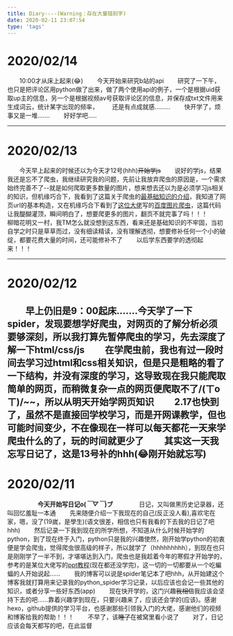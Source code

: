 ```yaml
---
title: Diary----(Warning：存在大量错别字)
date: 2020-02-11 23:07:54
type: 'tags'
---
```


# 2020/02/14
&emsp;&emsp;10:00才从床上起来(😂)
&emsp;&emsp;今天开始来研究b站的api
&emsp;&emsp;研究了一下午，也只是把评论区用python做了出来，做了两个使用api的例子，一个是根据uid获取up主的信息，另一个是根据视频av号获取评论区的信息，并保存成txt文件用来生成词云，统计某字出现的频率，
&emsp;&emsp;还是有点成就感.........
&emsp;&emsp;快开学了，烦事又是一堆.......
&emsp;&emsp;好好学吧.....

----

# 2020/02/13
&emsp;&emsp;今天早上起来的时候还以为今天才12号(hhh)~~开始学js~~
&emsp;&emsp;说好的学js，结果我还是忘不了爬虫，我继续研究我的问题，先前让我放弃爬虫的原因是，一个需求始终完善不了--就是如何爬取更多数量的图片，想来想去还以为是必须学习js相关的知识，但机缘巧合下，我看到了这篇关于爬虫的[最基础知识的介绍](https://www.cnblogs.com/angle6-liu/p/10459132.html)，我知道了网页url的基本构造，又在机缘巧合下看到了[这位大佬](https://blog.csdn.net/qq_40774175)写的[百度图片爬虫](https://blog.csdn.net/qq_40774175/article/details/81273198)，这篇代码让我醍醐灌顶，瞬间明白了，想要爬更多的图片，翻页不就完事了吗！！！
&emsp;&emsp;柳暗花明又一村，我TM怎么就没想到这东西，看来还是基础知识的不牢固，当初自学之时只是草草而过，没有细读精读，没有理解透彻，想要修补任何一个小的破绽，都要花费大量的时间，还可能修补不了
&emsp;&emsp;以后学东西要学的透彻起来！！！

----

# 2020/02/12
&emsp;&emsp;早上仍旧是9：00起床.......今天学了一下spider，发现要想学好爬虫，对网页的了解分析必须要够深刻，所以我打算先暂停爬虫的学习，先去深度了解一下html/css/js
&emsp;&emsp;在学爬虫前，我也有过一段时间去学习过html和css相关知识，但是只是粗略的看了一下结构，并没有深度的学习，这导致现在我只能爬取简单的网页，而稍微复杂一点的网页便爬取不了/(ㄒoㄒ)/~~，所以从明天开始学网页知识
&emsp;&emsp;2.17也快到了，虽然不是直接回学校学习，而是开网课教学，但也可能时间变少，不在像现在一样可以每天都花一天来学爬虫什么的了，玩的时间就更少了
&emsp;&emsp;其实这一天我忘写日记了，这是13号补的hhh(😂刚开始就忘写)
----

# 2020/02/11
&emsp;&emsp;&emsp;&emsp;&emsp;**今天开始写日记o(*￣▽￣*)ブ**
&emsp;&emsp;&emsp;&emsp;日记，又叫做黑历史记录器，还叫回忆羞耻一本通
&emsp;&emsp;先来随便介绍一下我现在的自己(反正没人看),喜欢宅在家，嗯，没了(19嵗，是學生)(语文很差，相信也只有我看的下去我的日记了吧hhh)
&emsp;&emsp;然后记录一下我到现在的所学所想，不知道从什么时候开始学的python，到了现在终于入门，python只是我的兴趣使然，刚开始学python的初衷便是学会爬虫，觉得爬虫很高级的样子，所以就学了（hhhhhhhhh），到现在也只是刚刚学了一半不到，才堪堪达到入门，爬虫也是我趁着今年的寒假才开始学的，参考的是某位大佬写的[ppt教程](https://github.com/kingname/SourceCodeOfBook)(现在都还没学完)，这一切的一切都要从一个吃蝙蝠的人开始说起......
&emsp;&emsp;我的博客可以说是spider笔记本了吧hhh，从开始建这个博客我就打算用来记录我的python_spider学习记录，以后应该也会记一些其他的知识，或者分享一些好东西(app)
&emsp;&emsp;现在快开学的，这门兴趣~~我相信~~我应该会坚持下去的吧......靠着兴趣学到现在，只要兴趣来了，应该还会学的(应该)。感谢hexo，github提供的学习平台，也感谢那些引领我入门的大佬，感谢他们的视频和博客给我的帮助！！！
&emsp;&emsp;不早了，该~~睡了~~在被窝里看小说了
&emsp;&emsp;对了，日记应该会每天都写的吧，在此监督
